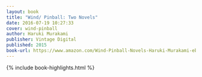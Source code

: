 ```yaml
---
layout: book
title: "Wind/ Pinball: Two Novels"
date: 2016-07-19 10:27:33
cover: wind-pinball
author: Haruki Murakami
publisher: Vintage Digital
published: 2015
book-url: https://www.amazon.com/Wind-Pinball-Novels-Haruki-Murakami-ebook/dp/B00VPIXBJS
---
```


{% include book-highlights.html %}
